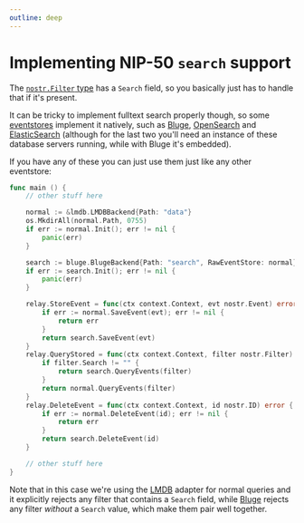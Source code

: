```yaml
---
outline: deep
---
```


# Implementing NIP-50 `search` support

The [`nostr.Filter` type](https://pkg.go.dev/fiatjaf.com/nostr#Filter) has a `Search` field, so you basically just has to handle that if it's present.

It can be tricky to implement fulltext search properly though, so some [eventstores](../core/eventstore) implement it natively, such as [Bluge](https://pkg.go.dev/fiatjaf.com/nostr/eventstore/bluge), [OpenSearch](https://pkg.go.dev/fiatjaf.com/nostr/eventstore/opensearch) and [ElasticSearch](https://pkg.go.dev/fiatjaf.com/nostr/eventstore/elasticsearch) (although for the last two you'll need an instance of these database servers running, while with Bluge it's embedded).

If you have any of these you can just use them just like any other eventstore:

```go
func main () {
    // other stuff here

	normal := &lmdb.LMDBBackend{Path: "data"}
	os.MkdirAll(normal.Path, 0755)
	if err := normal.Init(); err != nil {
		panic(err)
	}

	search := bluge.BlugeBackend{Path: "search", RawEventStore: normal}
	if err := search.Init(); err != nil {
		panic(err)
	}

	relay.StoreEvent = func(ctx context.Context, evt nostr.Event) error {
		if err := normal.SaveEvent(evt); err != nil {
			return err
		}
		return search.SaveEvent(evt)
	}
	relay.QueryStored = func(ctx context.Context, filter nostr.Filter) iter.Seq[nostr.Event] {
		if filter.Search != "" {
			return search.QueryEvents(filter)
		}
		return normal.QueryEvents(filter)
	}
	relay.DeleteEvent = func(ctx context.Context, id nostr.ID) error {
		if err := normal.DeleteEvent(id); err != nil {
			return err
		}
		return search.DeleteEvent(id)
	}

    // other stuff here
}
```

Note that in this case we're using the [LMDB](https://pkg.go.dev/fiatjaf.com/nostr/eventstore/lmdb) adapter for normal queries and it explicitly rejects any filter that contains a `Search` field, while [Bluge](https://pkg.go.dev/fiatjaf.com/nostr/eventstore/bluge) rejects any filter _without_ a `Search` value, which make them pair well together.
